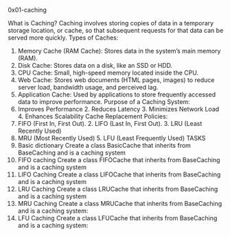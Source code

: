 0x01-caching

What is Caching?
Caching involves storing copies of data in a temporary storage location, or cache, so that subsequent requests for that data can be served more quickly. 
Types of Caches:
1. Memory Cache (RAM Cache): Stores data in the system’s main memory (RAM).
2. Disk Cache: Stores data on a disk, like an SSD or HDD.
3. CPU Cache: Small, high-speed memory located inside the CPU.
4. Web Cache: Stores web documents (HTML pages, images) to reduce server load, bandwidth usage, and perceived lag.
5. Application Cache: Used by applications to store frequently accessed data to improve performance. 
Purpose of a Caching System:
1. Improves Performance 2. Reduces Latency 3. Minimizes Network Load 4. Enhances Scalability
Cache Replacement Policies:
1. FIFO (First In, First Out). 2. LIFO (Last In, First Out). 3. LRU (Least Recently Used)
4. MRU (Most Recently Used) 5. LFU (Least Frequently Used)
TASKS
0. Basic dictionary
Create a class BasicCache that inherits from BaseCaching and is a caching system
1. FIFO caching
Create a class FIFOCache that inherits from BaseCaching and is a caching system
2. LIFO Caching
Create a class LIFOCache that inherits from BaseCaching and is a caching system
3. LRU Caching
Create a class LRUCache that inherits from BaseCaching and is a caching system
4. MRU Caching
Create a class MRUCache that inherits from BaseCaching and is a caching system:
5. LFU Caching
Create a class LFUCache that inherits from BaseCaching and is a caching system:
